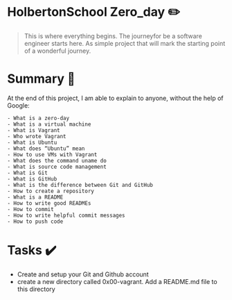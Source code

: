 # HolbertonSchool Zero_day :pencil2:


> This is where everything begins.
> The journeyfor be a software engineer starts here. As simple project that will mark the starting point of a wonderful journey.

# Summary :bookmark_tabs:

  At the end of this project, I am able to explain to anyone, without the help of Google:
  
    - What is a zero-day
    - What is a virtual machine
    - What is Vagrant
    - Who wrote Vagrant
    - What is Ubuntu
    - What does “Ubuntu” mean
    - How to use VMs with Vagrant
    - What does the command uname do
    - What is source code management
    - What is Git
    - What is GitHub
    - What is the difference between Git and GitHub
    - How to create a repository
    - What is a README
    - How to write good READMEs
    - How to commit
    - How to write helpful commit messages
    - How to push code

# Tasks :heavy_check_mark:

* Create and setup your Git and Github account
* create a new directory called 0x00-vagrant. Add a README.md file to this directory
